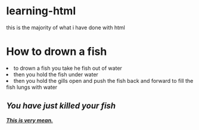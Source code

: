# learning-html
this is the majority of what i have done with html

<!DOCTYPE html>
<html>
<h1>How to drown a fish</h1> 
<body> <li>to drown a fish you take he fish out of water</li>
<li>then you hold the fish under water</li>
<li>then you hold the gills open and push the fish back and forward to fill the fish lungs with water</li>
<h2><i><strong>You have just killed your fish</h2>
<div><u><STRONG>This is very mean.</div>

	
	
	
</html>
